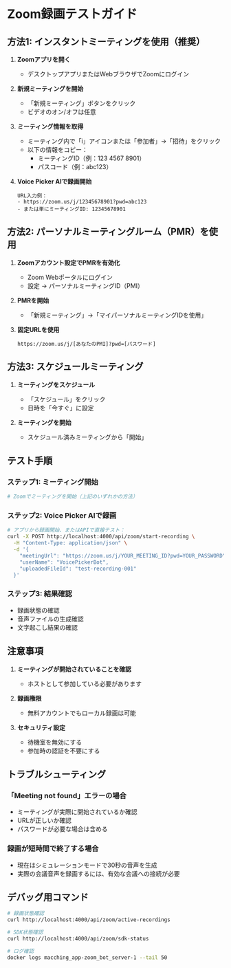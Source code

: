 # Zoom録画テストガイド

## 方法1: インスタントミーティングを使用（推奨）

1. **Zoomアプリを開く**
   - デスクトップアプリまたはWebブラウザでZoomにログイン

2. **新規ミーティングを開始**
   - 「新規ミーティング」ボタンをクリック
   - ビデオのオン/オフは任意

3. **ミーティング情報を取得**
   - ミーティング内で「i」アイコンまたは「参加者」→「招待」をクリック
   - 以下の情報をコピー：
     - ミーティングID（例：123 4567 8901）
     - パスコード（例：abc123）

4. **Voice Picker AIで録画開始**
   ```
   URL入力例：
   - https://zoom.us/j/12345678901?pwd=abc123
   - または単にミーティングID: 12345678901
   ```

## 方法2: パーソナルミーティングルーム（PMR）を使用

1. **Zoomアカウント設定でPMRを有効化**
   - Zoom Webポータルにログイン
   - 設定 → パーソナルミーティングID（PMI）

2. **PMRを開始**
   - 「新規ミーティング」→「マイパーソナルミーティングIDを使用」

3. **固定URLを使用**
   ```
   https://zoom.us/j/[あなたのPMI]?pwd=[パスワード]
   ```

## 方法3: スケジュールミーティング

1. **ミーティングをスケジュール**
   - 「スケジュール」をクリック
   - 日時を「今すぐ」に設定

2. **ミーティングを開始**
   - スケジュール済みミーティングから「開始」

## テスト手順

### ステップ1: ミーティング開始
```bash
# Zoomでミーティングを開始（上記のいずれかの方法）
```

### ステップ2: Voice Picker AIで録画
```bash
# アプリから録画開始、またはAPIで直接テスト：
curl -X POST http://localhost:4000/api/zoom/start-recording \
  -H "Content-Type: application/json" \
  -d '{
    "meetingUrl": "https://zoom.us/j/YOUR_MEETING_ID?pwd=YOUR_PASSWORD",
    "userName": "VoicePickerBot",
    "uploadedFileId": "test-recording-001"
  }'
```

### ステップ3: 結果確認
- 録画状態の確認
- 音声ファイルの生成確認
- 文字起こし結果の確認

## 注意事項

1. **ミーティングが開始されていることを確認**
   - ホストとして参加している必要があります

2. **録画権限**
   - 無料アカウントでもローカル録画は可能

3. **セキュリティ設定**
   - 待機室を無効にする
   - 参加時の認証を不要にする

## トラブルシューティング

### 「Meeting not found」エラーの場合
- ミーティングが実際に開始されているか確認
- URLが正しいか確認
- パスワードが必要な場合は含める

### 録画が短時間で終了する場合
- 現在はシミュレーションモードで30秒の音声を生成
- 実際の会議音声を録画するには、有効な会議への接続が必要

## デバッグ用コマンド

```bash
# 録画状態確認
curl http://localhost:4000/api/zoom/active-recordings

# SDK状態確認
curl http://localhost:4000/api/zoom/sdk-status

# ログ確認
docker logs macching_app-zoom_bot_server-1 --tail 50
```